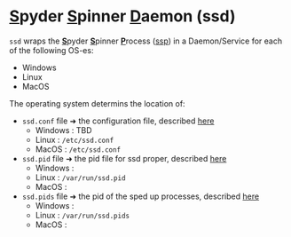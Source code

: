 # <ins>**S**</ins>pyder <ins>**S**</ins>pinner <ins>**D**</ins>aemon (ssd)

`ssd` wraps the <ins>**S**</ins>pyder <ins>**S**</ins>pinner <ins>**P**</ins>rocess ([ssp](/src/ssp)) in a Daemon/Service for each of the following OS-es:

- Windows
- Linux
- MacOS

The operating system determins the location of:

- `ssd.conf` file ➜ the configuration file, described [here]()
  - Windows : TBD
  - Linux : `/etc/ssd.conf`
  - MacOS : `/etc/ssd.conf`
- `ssd.pid` file ➜ the pid file for ssd proper, described [here]()
  - Windows :
  - Linux : `/var/run/ssd.pid`
  - MacOS :
- `ssd.pids` file ➜ the pid of the sped up processes, described [here]()
  - Windows :
  - Linux : `/var/run/ssd.pids`
  - MacOS :
